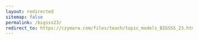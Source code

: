 ```yaml
---
layout: redirected
sitemap: false
permalink: /bigsss23/
redirect_to: https://czymara.com/files/teach/topic_models_BIGSSS_23.html
---
```

  